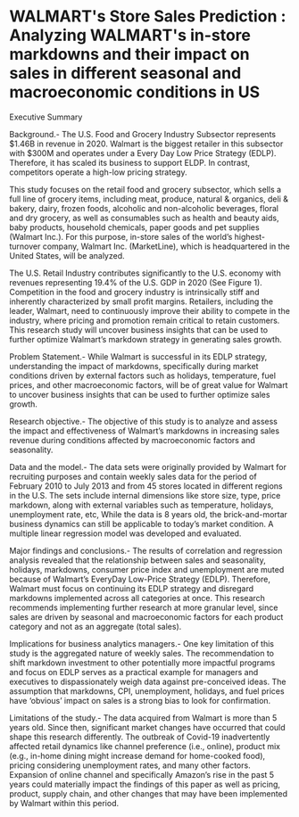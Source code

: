 # WALMART's Store Sales Prediction : Analyzing WALMART's in-store markdowns and their impact on sales in different seasonal and macroeconomic conditions in US

Executive Summary

Background.-
The U.S. Food and Grocery Industry Subsector represents $1.46B in revenue in 2020. Walmart is the biggest retailer in this subsector with $300M and operates under a Every Day Low Price Strategy (EDLP). Therefore, it has scaled its business to support ELDP. In contrast, competitors operate a high-low pricing strategy.

This study focuses on the retail food and grocery subsector, which sells a full line of grocery items, including meat, produce, natural & organics, deli & bakery, dairy, frozen foods, alcoholic and non-alcoholic beverages, floral and dry grocery, as well as consumables such as health and beauty aids, baby products, household chemicals, paper goods and pet supplies (Walmart Inc.). For this purpose, in-store sales of the world’s highest-turnover company, Walmart Inc. (MarketLine), which is headquartered in the United States, will be analyzed.

The U.S. Retail Industry contributes significantly to the U.S. economy with revenues representing 19.4% of the U.S. GDP in 2020 (See Figure 1). Competition in the food and grocery industry is intrinsically stiff and inherently characterized by small profit margins. Retailers, including the leader, Walmart, need to continuously improve their ability to compete in the industry, where pricing and promotion remain critical to retain customers.  This research study will uncover business insights that can be used to further optimize Walmart’s markdown strategy in generating sales growth.


Problem Statement.-
While Walmart is successful in its EDLP strategy, understanding the impact of markdowns, specifically during market conditions driven by external factors such as holidays, temperature, fuel prices, and other macroeconomic factors, will be of great value for Walmart to uncover business insights that can be used to further optimize sales growth.


Research objective.-
The objective of this study is to analyze and assess the impact and effectiveness of Walmart’s markdowns in increasing sales revenue during conditions affected by macroeconomic factors and seasonality. 


Data and the model.-
The data sets were originally provided by Walmart for recruiting purposes and contain weekly sales data for the period of February 2010 to July 2013 and from 45 stores located in different regions in the U.S. The sets include internal dimensions like store size, type, price markdown, along with external variables such as temperature, holidays, unemployment rate, etc, While the data is 8 years old, the brick-and-mortar business dynamics can still be applicable to today’s market condition. A multiple linear regression model was developed and evaluated.


Major findings and conclusions.-
The results of correlation and regression analysis revealed that the relationship between sales and seasonality, holidays, markdowns, consumer price index and unemployment are muted because of Walmart’s EveryDay Low-Price Strategy (EDLP). Therefore, Walmart must focus on continuing its EDLP strategy and disregard markdowns implemented across all categories at once.
This research recommends implementing further research at more granular level, since sales are driven by seasonal and macroeconomic factors for each product category and not as an aggregate (total sales).

Implications for business analytics managers.-
One key limitation of this study is the aggregated nature of weekly sales. The recommendation to shift markdown investment to other potentially more impactful programs and focus on EDLP serves as a practical example for managers and executives to dispassionately weigh data against pre-conceived ideas. The assumption that markdowns, CPI, unemployment, holidays, and fuel prices have ‘obvious’ impact on sales is a strong bias to look for confirmation. 

Limitations of the study.-
The data acquired from Walmart is more than 5 years old. Since then, significant market changes have occurred that could shape this research differently. The outbreak of Covid-19 inadvertently affected retail dynamics like channel preference (i.e., online), product mix (e.g., in-home dining might increase demand for home-cooked food), pricing considering unemployment rates, and many other factors. Expansion of online channel and specifically Amazon’s rise in the past 5 years could materially impact the findings of this paper as well as pricing, product, supply chain, and other changes that may have been implemented by Walmart within this period.

